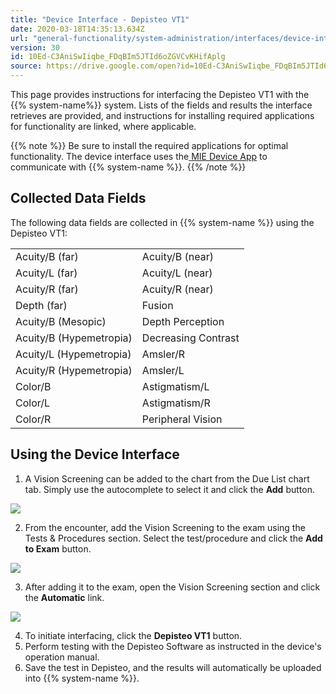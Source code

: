 ```yaml
---
title: "Device Interface - Depisteo VT1"
date: 2020-03-18T14:35:13.634Z
url: "general-functionality/system-administration/interfaces/device-interface-depisteo-vt1.html"
version: 30
id: 10Ed-C3AniSwIiqbe_FDqBIm5JTId6oZGVCvKHifAplg
source: https://drive.google.com/open?id=10Ed-C3AniSwIiqbe_FDqBIm5JTId6oZGVCvKHifAplg
---
```

This page provides instructions for interfacing the Depisteo VT1 with the {{% system-name%}} system. Lists of the fields and results the interface retrieves are provided, and instructions for installing required applications for functionality are linked, where applicable. 



{{% note %}} Be sure to install the required applications for optimal functionality. The device interface uses the[ ](http://confluence.mieweb.com/display/MIEDeviceApp/Installing+MIE+Device+App)[MIE Device App](http://confluence.mieweb.com/display/MIEDeviceApp/Installing+MIE+Device+App) to communicate with {{% system-name %}}. {{% /note %}}


## Collected Data Fields

The following data fields are collected in {{% system-name %}} using the Depisteo VT1:

<table>
  <tr>
    <td>Acuity/B (far)</td>
    <td>Acuity/B (near)</td>
  </tr>
  <tr>
    <td>Acuity/L (far)</td>
    <td>Acuity/L (near)</td>
  </tr>
  <tr>
    <td>Acuity/R (far)</td>
    <td>Acuity/R (near)</td>
  </tr>
  <tr>
    <td>Depth (far)</td>
    <td>Fusion</td>
  </tr>
  <tr>
    <td>Acuity/B (Mesopic)</td>
    <td>Depth Perception</td>
  </tr>
  <tr>
    <td>Acuity/B (Hypemetropia)</td>
    <td>Decreasing Contrast</td>
  </tr>
  <tr>
    <td>Acuity/L (Hypemetropia)</td>
    <td>Amsler/R</td>
  </tr>
  <tr>
    <td>Acuity/R (Hypemetropia)</td>
    <td>Amsler/L</td>
  </tr>
  <tr>
    <td>Color/B</td>
    <td>Astigmatism/L</td>
  </tr>
  <tr>
    <td>Color/L</td>
    <td>Astigmatism/R</td>
  </tr>
  <tr>
    <td>Color/R</td>
    <td>Peripheral Vision</td>
  </tr>
</table>

## Using the Device Interface

1. A Vision Screening can be added to the chart from the Due List chart tab. Simply use the autocomplete to select it and click the <strong>Add</strong> button.

![](../../../external_files/727b8f558e7b771c9b38293296af236b.png)

2. From the encounter, add the Vision Screening to the exam using the Tests & Procedures section. Select the test/procedure and click the <strong>Add to Exam</strong> button.

![](../../../external_files/1a8a332441a26355b4f2a6f7280e9abf.png)

3. After adding it to the exam, open the Vision Screening section and click the <strong>Automatic</strong> link.

![](../../../external_files/e25c9b6a455e45dac20f07b5b26c6392.png)

4. To initiate interfacing, click the <strong>Depisteo VT1</strong> button.
5. Perform testing with the Depisteo Software as instructed in the device's operation manual.
6. Save the test in Depisteo, and the results will automatically be uploaded into {{% system-name %}}.



